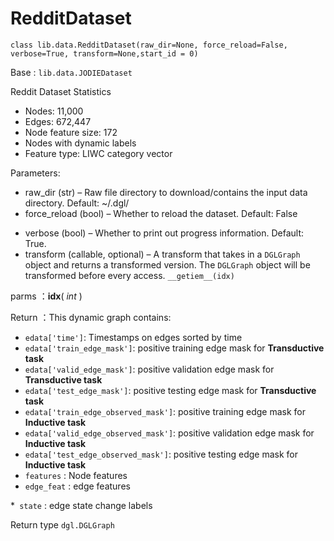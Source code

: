 # RedditDataset

`class lib.data.RedditDataset(raw_dir=None, force_reload=False, verbose=True, transform=None,start_id = 0)`

Base : `lib.data.JODIEDataset`

Reddit Dataset Statistics

* Nodes: 11,000
* Edges: 672,447
* Node feature size: 172
* Nodes with dynamic labels
* Feature type: LIWC category vector

Parameters:

* raw_dir (str) – Raw file directory to download/contains the input data directory. Default: ~/.dgl/
* force_reload (bool) – Whether to reload the dataset. Default: False

- verbose (bool) – Whether to print out progress information. Default: True.
- transform (callable, optional) – A transform that takes in a `DGLGraph` object and returns a transformed version. The `DGLGraph` object will be transformed before every access.
  `__getiem__(idx)`

parms ：**idx**( *int* )

Return ：This dynamic graph contains:

* `edata['time']`: Timestamps on edges sorted by time
* `edata['train_edge_mask']`: positive training edge mask for **Transductive task**
* `edata['valid_edge_mask']`: positive validation edge mask for **Transductive task**
* `edata['test_edge_mask']`: positive testing edge mask for **Transductive task**
* `edata['train_edge_observed_mask']`: positive training edge mask for **Inductive task**
* `edata['valid_edge_observed_mask']`: positive validation edge mask for **Inductive task**
* `edata['test_edge_observed_mask']`: positive testing edge mask for **Inductive task**
* `features` : Node features
* `edge_feat` : edge features

*` state` :  edge state change labels

Return type
    `dgl.DGLGraph`
